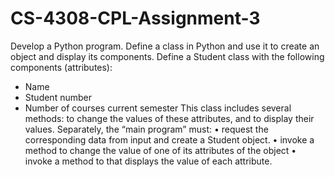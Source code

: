 # CS-4308-CPL-Assignment-3
Develop a Python program. Define a class in Python and use it to create an object and display its components. Define a Student class with the following components (attributes): 
-	Name 
-	Student number 
-	Number of courses current semester 
This class includes several methods: to change the values of these attributes, and to display their values. Separately, the “main program” must:
•	request the corresponding data from input and create a Student object.
•	invoke a method to change the value of one of its attributes of the object 
•	invoke a method to that displays the value of each attribute. 
